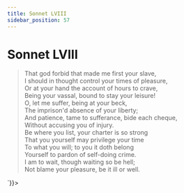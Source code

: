```yaml
---
title: Sonnet LVIII
sidebar_position: 57
---
```

<div dangerouslySetInnerHTML={{__html: `<div><HTML><HEAD><TITLE>Sonnet LVIII</TITLE></HEAD>
<BODY><H1>Sonnet LVIII</H1>

<BLOCKQUOTE>That god forbid that made me first your slave,<BR>
I should in thought control your times of pleasure,<BR>
Or at your hand the account of hours to crave,<BR>
Being your vassal, bound to stay your leisure!<BR>
O, let me suffer, being at your beck,<BR>
The imprison'd absence of your liberty;<BR>
And patience, tame to sufferance, bide each cheque,<BR>
Without accusing you of injury.<BR>
Be where you list, your charter is so strong<BR>
That you yourself may privilege your time<BR>
To what you will; to you it doth belong<BR>
Yourself to pardon of self-doing crime.<BR>
  I am to wait, though waiting so be hell;<BR>
  Not blame your pleasure, be it ill or well.<BR>
</BLOCKQUOTE>

</BODY></HTML>
</div>`}}></div>